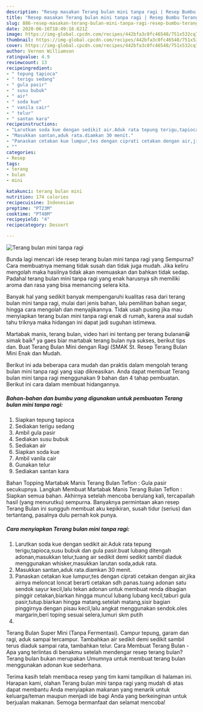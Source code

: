 ```yaml
---
description: "Resep masakan Terang bulan mini tanpa ragi | Resep Bumbu Terang bulan mini tanpa ragi Yang Bikin Ngiler"
title: "Resep masakan Terang bulan mini tanpa ragi | Resep Bumbu Terang bulan mini tanpa ragi Yang Bikin Ngiler"
slug: 886-resep-masakan-terang-bulan-mini-tanpa-ragi-resep-bumbu-terang-bulan-mini-tanpa-ragi-yang-bikin-ngiler
date: 2020-06-16T18:49:18.621Z
image: https://img-global.cpcdn.com/recipes/442bfa3c0fc46548/751x532cq70/terang-bulan-mini-tanpa-ragi-foto-resep-utama.jpg
thumbnail: https://img-global.cpcdn.com/recipes/442bfa3c0fc46548/751x532cq70/terang-bulan-mini-tanpa-ragi-foto-resep-utama.jpg
cover: https://img-global.cpcdn.com/recipes/442bfa3c0fc46548/751x532cq70/terang-bulan-mini-tanpa-ragi-foto-resep-utama.jpg
author: Vernon Williamson
ratingvalue: 4.9
reviewcount: 13
recipeingredient:
- " tepung tapioca"
- " terigu sedang"
- " gula pasir"
- " susu bubuk"
- " air"
- " soda kue"
- " vanila cair"
- " telur"
- " santan kara"
recipeinstructions:
- "Larutkan soda kue dengan sedikit air.Aduk rata tepung terigu,tapioca,susu bubuk dan gula pasir.buat lubang ditengah adonan,masukkan telur,tuang air sedikit demi sedikit sambil diaduk menggunakan whisker,masukkan larutan soda,aduk rata."
- "Masukkan santan,aduk rata.diamkan 30 menit."
- "Panaskan cetakan kue lumpur,tes dengan ciprati cetakan dengan air,jika airnya meloncat loncat berarti cetakan sdh panas.tuang adonan satu sendok sayur kecil,lalu tekan adonan untuk membuat renda dibagian pinggir cetakan,biarkan hingga muncul lubang lubang kecil,taburi gula pasir,tutup.biarkan hingga matang.setelah matang,sisir bagian pinggirnya dengan pisau kecil,lalu angkat menggunakan sendok.oles margarin,beri toping sesuai selera,lumuri skm putih"
- ""
categories:
- Resep
tags:
- terang
- bulan
- mini

katakunci: terang bulan mini 
nutrition: 174 calories
recipecuisine: Indonesian
preptime: "PT23M"
cooktime: "PT48M"
recipeyield: "4"
recipecategory: Dessert

---
```



![Terang bulan mini tanpa ragi](https://img-global.cpcdn.com/recipes/442bfa3c0fc46548/751x532cq70/terang-bulan-mini-tanpa-ragi-foto-resep-utama.jpg)

Bunda lagi mencari ide resep terang bulan mini tanpa ragi yang Sempurna? Cara membuatnya memang tidak susah dan tidak juga mudah. Jika keliru mengolah maka hasilnya tidak akan memuaskan dan bahkan tidak sedap. Padahal terang bulan mini tanpa ragi yang enak harusnya sih memiliki aroma dan rasa yang bisa memancing selera kita.

Banyak hal yang sedikit banyak mempengaruhi kualitas rasa dari terang bulan mini tanpa ragi, mulai dari jenis bahan, lalu pemilihan bahan segar, hingga cara mengolah dan menyajikannya. Tidak usah pusing jika mau menyiapkan terang bulan mini tanpa ragi enak di rumah, karena asal sudah tahu triknya maka hidangan ini dapat jadi suguhan istimewa.

Martabak manis, terang bulan, video hari ini tentang per terang bulanan😀simak baik² ya gaes biar martabak terang bulan nya sukses, berikut tips dan. Buat Terang Bulan Mini dengan Ragi (SMAK St. Resep Terang Bulan Mini Enak dan Mudah.


Berikut ini ada beberapa cara mudah dan praktis dalam mengolah terang bulan mini tanpa ragi yang siap dikreasikan. Anda dapat membuat Terang bulan mini tanpa ragi menggunakan 9 bahan dan 4 tahap pembuatan. Berikut ini cara dalam membuat hidangannya.

<!--inarticleads1-->

##### Bahan-bahan dan bumbu yang digunakan untuk pembuatan Terang bulan mini tanpa ragi:

1. Siapkan  tepung tapioca
1. Sediakan  terigu sedang
1. Ambil  gula pasir
1. Sediakan  susu bubuk
1. Sediakan  air
1. Siapkan  soda kue
1. Ambil  vanila cair
1. Gunakan  telur
1. Sediakan  santan kara


Bahan Topping Martabak Manis Terang Bulan Teflon : Gula pasir secukupnya. Langkah Membuat Martabak Manis Terang Bulan Teflon : Siapkan semua bahan. Akhirnya setelah mencoba berulang kali, tercapailah hasil (yang menurutku) sempurna. Banyaknya permintaan akan resep Terang Bulan ini sungguh membuat aku kepikiran, susah tidur (serius) dan tertantang, pasalnya dulu pernah kok punya. 

<!--inarticleads2-->

##### Cara menyiapkan Terang bulan mini tanpa ragi:

1. Larutkan soda kue dengan sedikit air.Aduk rata tepung terigu,tapioca,susu bubuk dan gula pasir.buat lubang ditengah adonan,masukkan telur,tuang air sedikit demi sedikit sambil diaduk menggunakan whisker,masukkan larutan soda,aduk rata.
1. Masukkan santan,aduk rata.diamkan 30 menit.
1. Panaskan cetakan kue lumpur,tes dengan ciprati cetakan dengan air,jika airnya meloncat loncat berarti cetakan sdh panas.tuang adonan satu sendok sayur kecil,lalu tekan adonan untuk membuat renda dibagian pinggir cetakan,biarkan hingga muncul lubang lubang kecil,taburi gula pasir,tutup.biarkan hingga matang.setelah matang,sisir bagian pinggirnya dengan pisau kecil,lalu angkat menggunakan sendok.oles margarin,beri toping sesuai selera,lumuri skm putih
1. 


Terang Bulan Super Mini (Tanpa Fermentasi). Campur tepung, garam dan ragi, aduk sampai tercampur. Tambahkan air sedikit demi sedikit sambil terus diaduk sampai rata, tambahkan telur. Cara Membuat Terang Bulan - Apa yang terlintas di benakmu setelah mendengar resep terang bulan? Terang bulan bukan merupakan Umumnya untuk membuat terang bulan menggunakan adonan kue sederhana. 

Terima kasih telah membaca resep yang tim kami tampilkan di halaman ini. Harapan kami, olahan Terang bulan mini tanpa ragi yang mudah di atas dapat membantu Anda menyiapkan makanan yang menarik untuk keluarga/teman maupun menjadi ide bagi Anda yang berkeinginan untuk berjualan makanan. Semoga bermanfaat dan selamat mencoba!
